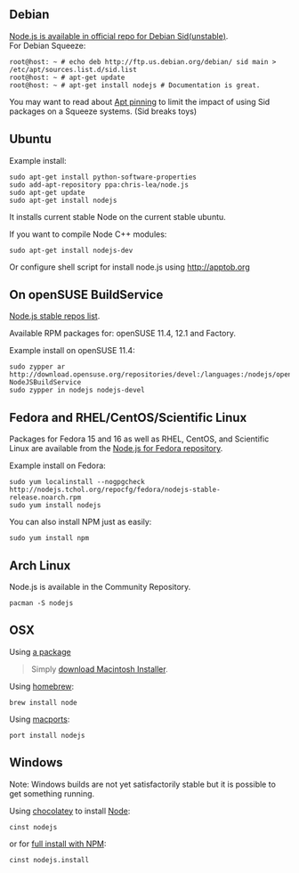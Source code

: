 ## Debian
[Node.js is available in official repo for Debian Sid(unstable)](http://packages.debian.org/search?searchon=names&keywords=nodejs).  
For Debian Squeeze:

    root@host: ~ # echo deb http://ftp.us.debian.org/debian/ sid main > /etc/apt/sources.list.d/sid.list
    root@host: ~ # apt-get update
    root@host: ~ # apt-get install nodejs # Documentation is great.

You may want to read about [Apt pinning](http://wiki.debian.org/AptPreferences) to limit the impact of using
Sid packages on a Squeeze systems. (Sid breaks toys)

## Ubuntu

Example install:

    sudo apt-get install python-software-properties
    sudo add-apt-repository ppa:chris-lea/node.js
    sudo apt-get update
    sudo apt-get install nodejs

It installs current stable Node on the current stable ubuntu.

If you want to compile Node C++ modules:

    sudo apt-get install nodejs-dev

Or configure shell script for install node.js using http://apptob.org

## On openSUSE BuildService
[Node.js stable repos list](https://build.opensuse.org/project/show?project=devel%3Alanguages%3Anodejs).

Available RPM packages for: openSUSE 11.4, 12.1 and Factory.

Example install on openSUSE 11.4:

    sudo zypper ar http://download.opensuse.org/repositories/devel:/languages:/nodejs/openSUSE_11.4/ NodeJSBuildService 
    sudo zypper in nodejs nodejs-devel

## Fedora and RHEL/CentOS/Scientific Linux
Packages for Fedora 15 and 16 as well as RHEL, CentOS, and Scientific Linux are available from the [Node.js for Fedora repository](http://nodejs.tchol.org/).

Example install on Fedora:

    sudo yum localinstall --nogpgcheck http://nodejs.tchol.org/repocfg/fedora/nodejs-stable-release.noarch.rpm
    sudo yum install nodejs

You can also install NPM just as easily:

    sudo yum install npm

## Arch Linux
Node.js is available in the Community Repository.

    pacman -S nodejs

## OSX
Using [a package](http://nodejs.org/#download)

> Simply [download Macintosh Installer](http://nodejs.org/#download).

Using [homebrew](https://github.com/mxcl/homebrew):

    brew install node

Using [macports](http://www.macports.org/):

    port install nodejs  

## Windows
 Note: Windows builds are not yet satisfactorily stable but it is possible to get something running.  
  
Using [chocolatey](http://chocolatey.org) to install [Node](http://chocolatey.org/packages/nodejs):  
  
    cinst nodejs  
  
or for [full install with NPM](http://chocolatey.org/packages/nodejs.install):  
  
    cinst nodejs.install  
  